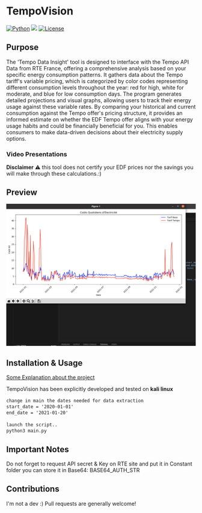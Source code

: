 # TempoVision
[![Python](https://img.shields.io/badge/Python-%E2%89%A5%203.6-yellow.svg)](https://www.python.org/) 
<img src="https://img.shields.io/badge/Developed%20on-kali%20linux-blueviolet">
[![License](https://img.shields.io/badge/License-CC%20Attr--NonCommercial%204.0-red)](https://github.com/t3l3machus/Villain/blob/main/LICENSE.md)

## Purpose

The 'Tempo Data Insight' tool is designed to interface with the Tempo API Data from RTE France, offering a comprehensive analysis based on your specific energy consumption patterns. It gathers data about the Tempo tariff's variable pricing, which is categorized by color codes representing different consumption levels throughout the year: red for high, white for moderate, and blue for low consumption days. The program generates detailed projections and visual graphs, allowing users to track their energy usage against these variable rates. By comparing your historical and current consumption against the Tempo offer's pricing structure, it provides an informed estimate on whether the EDF Tempo offer aligns with your energy usage habits and could be financially beneficial for you. This enables consumers to make data-driven decisions about their electricity supply options.


### Video Presentations

**Disclaimer**
:warning: this tool does not certify your EDF prices nor the savings you will make through these calculations.:)

## Preview
![graph.png](graph.png)

## Installation & Usage

[Some Explanation about the project](https://blog.lbrs.io/diy/2023/12/02/EDF-Tempo.html)

TempoVision has been explicitly developed and tested on **kali linux**  

```
change in main the dates needed for data extraction
start_date = '2020-01-01'
end_date = '2021-01-20'

launch the script..
python3 main.py

```

## Important Notes
Do not forget to request API secret & Key on RTE site and put it in Constant folder
you can store it in Base64: BASE64_AUTH_STR


## Contributions
I'm not a dev :) Pull requests are generally welcome!

